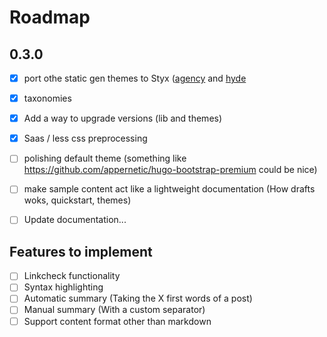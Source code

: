 # Roadmap

## 0.3.0

- [x] port othe static gen themes to Styx ([agency](http://themes.gohugo.io/agency/) and [hyde](https://github.com/poole/hyde)
- [x] taxonomies
- [x] Add a way to upgrade versions (lib and themes)
- [x] Saas / less css preprocessing
- [ ] polishing default theme (something like https://github.com/appernetic/hugo-bootstrap-premium could be nice)
- [ ] make sample content act like a lightweight documentation (How drafts woks, quickstart, themes)
- [ ] Update documentation...


## Features to implement

- [ ] Linkcheck functionality
- [ ] Syntax highlighting
- [ ] Automatic summary (Taking the X first words of a post)
- [ ] Manual summary (With a custom separator)
- [ ] Support content format other than markdown
